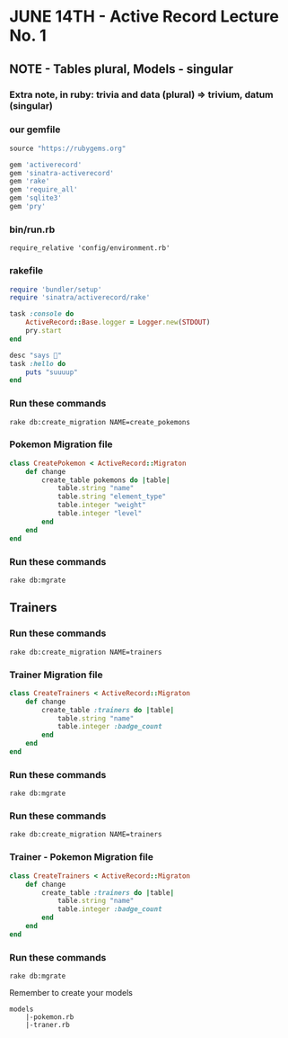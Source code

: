 # JUNE 14TH - Active Record Lecture No. 1

## NOTE - Tables plural, Models - singular

### Extra note, in ruby: trivia and data (plural) => trivium, datum (singular)

### our gemfile

```Ruby
source "https://rubygems.org"

gem 'activerecord'
gem 'sinatra-activerecord'
gem 'rake'
gem 'require_all'
gem 'sqlite3'
gem 'pry'
```

### bin/run.rb

`require_relative 'config/environment.rb'`

### rakefile

```Ruby
require 'bundler/setup'
require 'sinatra/activerecord/rake'

task :console do
    ActiveRecord::Base.logger = Logger.new(STDOUT)
    pry.start
end

desc "says 👋"
task :hello do
    puts "suuuup"
end
```

### Run these commands

`rake db:create_migration NAME=create_pokemons`

### Pokemon Migration file

```Ruby
class CreatePokemon < ActiveRecord::Migraton
    def change
        create_table pokemons do |table|
            table.string "name"
            table.string "element_type"
            table.integer "weight"
            table.integer "level"
        end
    end
end

```

### Run these commands

`rake db:mgrate`

## Trainers

### Run these commands

`rake db:create_migration NAME=trainers`

### Trainer Migration file

```Ruby
class CreateTrainers < ActiveRecord::Migraton
    def change
        create_table :trainers do |table|
            table.string "name"
            table.integer :badge_count
        end
    end
end

```

### Run these commands

`rake db:mgrate`

### Run these commands

`rake db:create_migration NAME=trainers`

### Trainer - Pokemon Migration file

```Ruby
class CreateTrainers < ActiveRecord::Migraton
    def change
        create_table :trainers do |table|
            table.string "name"
            table.integer :badge_count
        end
    end
end

```

### Run these commands

`rake db:mgrate`

Remember to create your models

```
models
    |-pokemon.rb
    |-traner.rb
```

